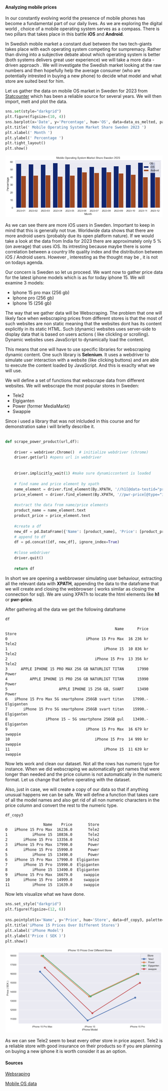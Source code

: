 #### Analyzing mobile prices

In our constantly evolving world the presence of mobile phones has become a fundamental part of our daily lives.
As we are exploring the digital world , choice of a mobile operating system serves as a compass.
There is two pillars that takes place in this battle **iOS** and **Android**.


In Swedish mobile market a constant duel between the two tech-giants takes place with each operating system competing for sumpremacy. Rather than diving into a subjective debate about which operating system is better (both systems delivers great user experience) we will take a more data - driven approach . We will investigate the Swedish market looking at the raw numbers and then hopefully help the average consumer (who are potentially intrested in buying  a new phone) to decide what model and what store are suited best for him.

Let us gather the data on mobile OS market in Sweden for 2023 from [Statcounter](https://gs.statcounter.com/os-market-share/mobile/sweden#monthly-202301-202312) which has been a reliable source for several years.
We will then import, melt and plot the data.


```python
sns.set(style="darkgrid")
plt.figure(figsize=(10, 4))
sns.barplot(x='Date', y='Percentage', hue='OS', data=data_os_melted, palette='dark')
plt.title(' Mobile Operating System Market Share Sweden 2023 ')
plt.xlabel(' Month ')
plt.ylabel(' Percentage ')
plt.tight_layout()
plt.show()
```


    
![png](Databehandling_projekt_final_files/Databehandling_projekt_final_1_0.png)
    


As we can see there are more iOS users in Sweden. Important to keep in mind that this is generally not true. Worldwide data shows that there are more android users (probably due its open platform nature). If we would take a look at the data from India for 2023 there are approximately only 5 % (on average) that uses iOS. Its intresting because maybe there is some correlation between a country life quality index and the distribution between iOS / Android users. However , interesting as the thought may be , it is not on todays agenda.

Our concern is Sweden so let us proceed. We want now to gather price data for the latest iphone models which is as for today 
iphone 15. We will examine 3 models:

* Iphone 15 pro max (256 gb)
* Iphone pro (256 gb)
* Iphone 15 (256 gb)

The way that we gather data will be Webscraping. The problem that one will likely face when webscraping prices from different 
stores is that the most of such websites are non static meaning that the websites dont has its content explicitly in its static HTML. Such (dynamic) websites uses server-side to display data that is based on users actions ( like clickling or scrolling).
Dynamic websites uses JavaScript to dynamically load the content.

This means that one will have to use specific libraries for webscraping dynamic content.
One such library is **Selenium**. It uses a webdriver to simulate user interaction with a website (like clicking buttons) and are able to execute the content loaded by JavaScript. And this is exaclty what we will use. 

We will define a set of functions that webscrape data from different websites.
We will webscrape the most popular stores in Sweden:

* Tele2
* Elgiganten
* Power (former MediaMarkt)
* Swappie 

Since i used a library that was not inlcluded in this course and for demonstration sake i will briefly describe it.


```python

def scrape_power_product(url,df):
   
    driver = webdriver.Chrome()  # initialize webdriver (chrome)
    driver.get(url) #opens url in webdriver

    
    driver.implicitly_wait(1) #make sure dynamiccontent is loaded

    # find name and price element by xpath
    name_element = driver.find_element(By.XPATH, '//h1[@data-testid="product-title"]')
    price_element = driver.find_element(By.XPATH, '//pwr-price[@type="integer"]')

    #extract the data from name/price elements
    product_name = name_element.text
    product_price = price_element.text

    #create a df
    new_df = pd.DataFrame({'Name': [product_name], 'Price': [product_price], 'Store': ['Power']})
    # append to df
    df = pd.concat([df, new_df], ignore_index=True)
    
    #close webdriver
    driver.quit()

    return df

```

In short we are opening a webbrowser simulating user behaviour, extracting all the relevant data with
**XPATH**, appending the data to the dataframe that we will create and closing the webbrowser ( works similar as closing the connection for sql). We are using XPATh to locate the html elements like **h1** or **pwr-price**.

After gathering all the data we get the following dataframe


```python
df
```




                                                     Name      Price       Store
    0                                   iPhone 15 Pro Max  16 236 kr       Tele2
    1                                           iPhone 15  10 836 kr       Tele2
    2                                       iPhone 15 Pro  13 356 kr       Tele2
    3      APPLE IPHONE 15 PRO MAX 256 GB NATURLIGT TITAN      17990       Power
    4          APPLE IPHONE 15 PRO 256 GB NATURLIGT TITAN      15990       Power
    5                       APPLE IPHONE 15 256 GB, SVART      13490       Power
    6   iPhone 15 Pro Max 5G smartphone 256GB svart titan    17990.-  Elgiganten
    7       iPhone 15 Pro 5G smartphone 256GB svart titan    15990.-  Elgiganten
    8                 iPhone 15 – 5G smartphone 256GB gul    13490.-  Elgiganten
    9                                   iPhone 15 Pro Max  16 679 kr     swappie
    10                                      iPhone 15 Pro  14 999 kr     swappie
    11                                          iPhone 15  11 639 kr     swappie



Now lets work and clean our dataset. Not all the rows has numeric type for instance.
When we did webscraping we automatically got names that were longer than needed and the price column
is not automatically in the numeric format. Let us change that before operating with the dataset.

Also, just in case, we will create a copy of our data so that if anything unusual happens
we can be safe. We will define a function that takes care of all the model names and also 
get rid of all non numeric characters in the price column and convert the rest to the numeric type.


```python
df_copy3
```




                     Name    Price       Store
    0   iPhone 15 Pro Max  16236.0       Tele2
    1           iPhone 15  10836.0       Tele2
    2       iPhone 15 Pro  13356.0       Tele2
    3   iPhone 15 Pro Max  17990.0       Power
    4       iPhone 15 Pro  15990.0       Power
    5           iPhone 15  13490.0       Power
    6   iPhone 15 Pro Max  17990.0  Elgiganten
    7       iPhone 15 Pro  15990.0  Elgiganten
    8           iPhone 15  13490.0  Elgiganten
    9   iPhone 15 Pro Max  16679.0     swappie
    10      iPhone 15 Pro  14999.0     swappie
    11          iPhone 15  11639.0     swappie



Now lets visualize what we have done.


```python
sns.set_style("darkgrid")
plt.figure(figsize=(12, 6))

sns.pointplot(x='Name', y='Price', hue='Store', data=df_copy3, palette='deep', dodge=True, markers='o', capsize=0.2)
plt.title('iPhone 15 Prices Over Different Stores')
plt.xlabel('iPhone Model')
plt.ylabel('Price ( SEK )')
plt.show()
```


    
![png](Databehandling_projekt_final_files/Databehandling_projekt_final_11_0.png)
    


As we can see Tele2 seem to beat every other store in price aspect.
Tele2 is a reliable store with good insurance on their products so 
if you are planning on buying a new iphone it is worth consider it as an option.

#### Sources 

[Websraping](https://www.zenrows.com/blog/dynamic-web-pages-scraping-python)

[Mobile OS data](https://gs.statcounter.com/os-market-share/mobile/worldwide)








```python

```
